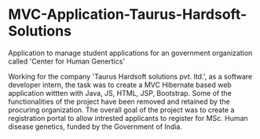 # MVC-Application-Taurus-Hardsoft-Solutions
Application to manage student applications for an government organization called 'Center for Human Genertics'

Working for the company 'Taurus Hardsoft solutions pvt. ltd.', as a software developer intern, the task was to create a MVC Hibernate based web application wittten with Java, JS, HTML, JSP, Bootstrap. Some of the functionalities of the project have been removed and retained by the procuring organization. The overall goal of the project was to create a registration portal to allow intrested applicants to register for MSc. Human disease genetics, funded by the Government of India. 
